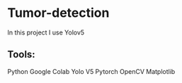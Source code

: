 # Tumor-detection

In this project I use Yolov5 
## Tools:
Python
Google Colab
Yolo V5
Pytorch
OpenCV
Matplotlib
